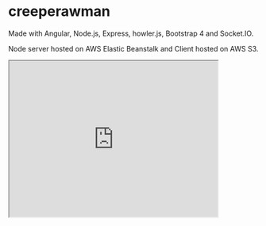# creeperawman

Made with Angular, Node.js, Express, howler.js, Bootstrap 4 and Socket.IO.

Node server hosted on AWS Elastic Beanstalk and Client hosted on AWS S3.

<iframe width="420" height="315"
src="https://youtu.be/zUq1o7IeMsY">
</iframe>
